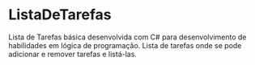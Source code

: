 # ListaDeTarefas
Lista de Tarefas básica desenvolvida com C# para desenvolvimento de habilidades em lógica de programação.
Lista de tarefas onde se pode adicionar e remover tarefas e listá-las.
